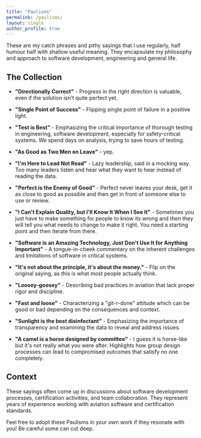 ```yaml
---
title: "Paulisms"
permalink: /paulisms/
layout: single
author_profile: true
---
```


These are my catch phrases and pithy sayings that I use regularly, half humour half with shallow useful meaning. They encapsulate my philosophy and approach to software development, engineering and general life.

## The Collection

- **"Directionally Correct"** - Progress in the right direction is valuable, even if the solution isn't quite perfect yet.

- **"Single Point of Success"** - Flipping single point of failure in a positive light.

- **"Test is Best"** - Emphasizing the critical importance of thorough testing in engineering, software development, especially for safety-critical systems. We spend days on analysis, trying to save hours of testing.  

- **"As Good as Two Men on Leave"** - yep.

- **"I'm Here to Lead Not Read"** - Lazy leadership, said in a mocking way. Too many leaders listen and hear what they want to hear instead of reading the data. 

- **"Perfect is the Enemy of Good"** - Perfect never leaves your desk, get it as close to good as possible and then get in front of someone else to use or review. 

- **"I Can't Explain Quality, but I'll Know It When I See It"** - Sometimes you just have to make something for people to know its wrong and then they will tell you what needs to change to make it right. You need a starting point and then iterate from there. 

- **"Software is an Amazing Technology, Just Don't Use It for Anything Important"** - A tongue-in-cheek commentary on the inherent challenges and limitations of software in critical systems.

- **"It's not about the principle, it's about the money."** - Flip on the original saying, as this is what most people actually think.

- **"Loosey-goosey"** - Describing bad practices in aviation that lack proper rigor and discipline.

- **"Fast and loose"** - Characterizing a "git-r-done" attitude which can be good or bad depending on the consequences and context.

- **"Sunlight is the best disinfectant"** - Emphasizing the importance of transparency and examining the data to reveal and address issues.

- **"A camel is a horse designed by committee"** - I guess it is horse-like but it's not really what you were after. Highlights how group design processes can lead to compromised outcomes that satisfy no one completely.

## Context

These sayings often come up in discussions about software development processes, certification activities, and team collaboration. They represent years of experience working with aviation software and certification standards.

Feel free to adopt these Paulisms in your own work if they resonate with you! Be careful some can cut deep.
